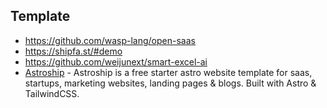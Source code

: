 ## Template

- https://github.com/wasp-lang/open-saas
- https://shipfa.st/#demo
- https://github.com/weijunext/smart-excel-ai
- [Astroship](https://vercel.com/templates/astro/astroship) - Astroship is a free starter astro website template for saas, startups, marketing websites, landing pages & blogs. Built with Astro & TailwindCSS.
